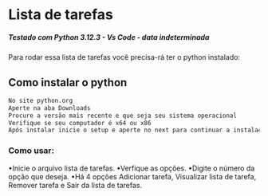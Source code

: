# Lista de tarefas

##### Testado com Python 3.12.3 - Vs Code - data indeterminada

Para rodar essa lista de tarefas você precisa-rá ter o python instalado:

## Como instalar o python

```bash
No site python.org
Aperte na aba Downloads
Procure a versão mais recente e que seja seu sistema operacional
Verifique se seu computador é x64 ou x86
Após instalar inicie o setup e aperte no next para continuar a instalação python.
```

### Como usar:
•Inicie o arquivo lista de tarefas.
•Verfique as opções.
•Digite o número da opção que deseja.
•Há 4 opções Adicionar tarefa, Visualizar lista de tarefa, Remover tarefa e Sair da lista de tarefas.
